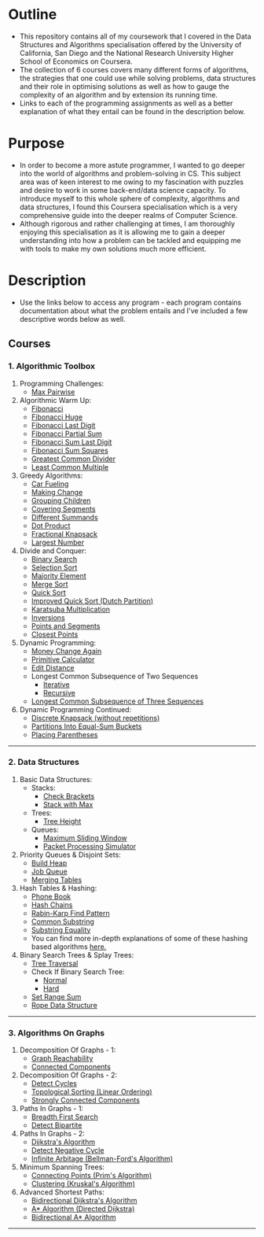 # Outline
- This repository contains all of my coursework that I covered in the Data Structures and Algorithms specialisation offered by the University of California, San Diego and the National Research University Higher School of Economics on Coursera.
- The collection of 6 courses covers many different forms of algorithms, the strategies that one could use while solving problems, data structures and their role in optimising solutions as well as how to gauge the complexity of an algorithm and by extension its running time.
- Links to each of the programming assignments as well as a better explanation of what they entail can be found in the description below.

# Purpose
- In order to become a more astute programmer, I wanted to go deeper into the world of algorithms and problem-solving in CS. This subject area was of keen interest to me owing to my fascination with puzzles and desire to work in some back-end/data science capacity. To introduce myself to this whole sphere of complexity, algorithms and data structures, I found this Coursera specialisation which is a very comprehensive guide into the deeper realms of Computer Science.
- Although rigorous and rather challenging at times, I am thoroughly enjoying this specialisation as it is allowing me to gain a deeper understanding into how a problem can be tackled and equipping me with tools to make my own solutions much more efficient.

# Description
- Use the links below to access any program - each program contains documentation about what the problem entails and I've included a few descriptive words below as well.

## Courses
### 1. Algorithmic Toolbox
1. Programming Challenges:
    - [Max Pairwise](https://github.com/akashvshroff/DSA_Coursera_Specialisation/blob/master/Algorithmic_Toolbox/week1_assigment/max_pairwise.py)
2. Algorithmic Warm Up:
    - [Fibonacci](https://github.com/akashvshroff/DSA_Coursera_Specialisation/blob/master/Algorithmic_Toolbox/week2_assigment/fibonacci.py)
    - [Fibonacci Huge](https://github.com/akashvshroff/DSA_Coursera_Specialisation/blob/master/Algorithmic_Toolbox/week2_assigment/fibonacci_huge.py)
    - [Fibonacci Last Digit](https://github.com/akashvshroff/DSA_Coursera_Specialisation/blob/master/Algorithmic_Toolbox/week2_assigment/fibonacci_last_digit.py)
    - [Fibonacci Partial Sum](https://github.com/akashvshroff/DSA_Coursera_Specialisation/blob/master/Algorithmic_Toolbox/week2_assigment/fibonacci_partial_sum.py)
    - [Fibonacci Sum Last Digit](https://github.com/akashvshroff/DSA_Coursera_Specialisation/blob/master/Algorithmic_Toolbox/week2_assigment/fibonacci_sum_last_digit.py)
    - [Fibonacci Sum Squares](https://github.com/akashvshroff/DSA_Coursera_Specialisation/blob/master/Algorithmic_Toolbox/week2_assigment/fibonacci_sum_squares.py)
    - [Greatest Common Divider](https://github.com/akashvshroff/DSA_Coursera_Specialisation/blob/master/Algorithmic_Toolbox/week2_assigment/gcd.py)
    - [Least Common Multiple](https://github.com/akashvshroff/DSA_Coursera_Specialisation/blob/master/Algorithmic_Toolbox/week2_assigment/lcm.py)
3. Greedy Algorithms:
    - [Car Fueling](https://github.com/akashvshroff/DSA_Coursera_Specialisation/blob/master/Algorithmic_Toolbox/week3_assignment/car_fueling.py)
    - [Making Change](https://github.com/akashvshroff/DSA_Coursera_Specialisation/blob/master/Algorithmic_Toolbox/week3_assignment/change.py)
    - [Grouping Children](https://github.com/akashvshroff/DSA_Coursera_Specialisation/blob/master/Algorithmic_Toolbox/week3_assignment/children_grouping.py)
    - [Covering Segments](https://github.com/akashvshroff/DSA_Coursera_Specialisation/blob/master/Algorithmic_Toolbox/week3_assignment/covering_segments.py)
    - [Different Summands](https://github.com/akashvshroff/DSA_Coursera_Specialisation/blob/master/Algorithmic_Toolbox/week3_assignment/different_summands.py)
    - [Dot Product](https://github.com/akashvshroff/DSA_Coursera_Specialisation/blob/master/Algorithmic_Toolbox/week3_assignment/dot_product.py)
    - [Fractional Knapsack](https://github.com/akashvshroff/DSA_Coursera_Specialisation/blob/master/Algorithmic_Toolbox/week3_assignment/fractional_knapsack.py)
    - [Largest Number](https://github.com/akashvshroff/DSA_Coursera_Specialisation/blob/master/Algorithmic_Toolbox/week3_assignment/largest_number.py)
4. Divide and Conquer:
    - [Binary Search](https://github.com/akashvshroff/DSA_Coursera_Specialisation/blob/master/Algorithmic_Toolbox/week4_assignment/binary_search.py)
    - [Selection Sort](https://github.com/akashvshroff/DSA_Coursera_Specialisation/blob/master/Algorithmic_Toolbox/week4_assignment/selection_sort.py)
    - [Majority Element](https://github.com/akashvshroff/DSA_Coursera_Specialisation/blob/master/Algorithmic_Toolbox/week4_assignment/majority_element.py)
    - [Merge Sort](https://github.com/akashvshroff/DSA_Coursera_Specialisation/blob/master/Algorithmic_Toolbox/week4_assignment/merge_sort.py)
    - [Quick Sort](https://github.com/akashvshroff/DSA_Coursera_Specialisation/blob/master/Algorithmic_Toolbox/week4_assignment/quick_sort.py)
    - [Improved Quick Sort (Dutch Partition)](https://github.com/akashvshroff/DSA_Coursera_Specialisation/blob/master/Algorithmic_Toolbox/week4_assignment/improved_quicksort.py)
    - [Karatsuba Multiplication](https://github.com/akashvshroff/DSA_Coursera_Specialisation/blob/master/Algorithmic_Toolbox/week4_assignment/karatsuba_multiplication.py)
    - [Inversions](https://github.com/akashvshroff/DSA_Coursera_Specialisation/blob/master/Algorithmic_Toolbox/week4_assignment/inversions.py)
    - [Points and Segments](https://github.com/akashvshroff/DSA_Coursera_Specialisation/blob/master/Algorithmic_Toolbox/week4_assignment/points_and_segments.py)
    - [Closest Points](https://github.com/akashvshroff/DSA_Coursera_Specialisation/blob/master/Algorithmic_Toolbox/week4_assignment/closest.py)
5. Dynamic Programming:
    - [Money Change Again](https://github.com/akashvshroff/DSA_Coursera_Specialisation/blob/master/Algorithmic_Toolbox/week5_assignment/making_change_dp.py)
    - [Primitive Calculator](https://github.com/akashvshroff/DSA_Coursera_Specialisation/blob/master/Algorithmic_Toolbox/week5_assignment/primitive_calculator.py)
    - [Edit Distance](https://github.com/akashvshroff/DSA_Coursera_Specialisation/blob/master/Algorithmic_Toolbox/week5_assignment/edit_distance.py)
    - Longest Common Subsequence of Two Sequences
        - [Iterative](https://github.com/akashvshroff/DSA_Coursera_Specialisation/blob/master/Algorithmic_Toolbox/week5_assignment/lcs2.py)
        - [Recursive](https://github.com/akashvshroff/DSA_Coursera_Specialisation/blob/master/Algorithmic_Toolbox/week5_assignment/lcs2_recursive.py)
    - [Longest Common Subsequence of Three Sequences](https://github.com/akashvshroff/DSA_Coursera_Specialisation/blob/master/Algorithmic_Toolbox/week5_assignment/lcs3.py)
6. Dynamic Programming Continued:
    - [Discrete Knapsack (without repetitions)](https://github.com/akashvshroff/DSA_Coursera_Specialisation/blob/master/Algorithmic_Toolbox/week6_assignment/knapsack.py)
    - [Partitions Into Equal-Sum Buckets](https://github.com/akashvshroff/DSA_Coursera_Specialisation/blob/master/Algorithmic_Toolbox/week6_assignment/partition_backtracking.py)
    - [Placing Parentheses](https://github.com/akashvshroff/DSA_Coursera_Specialisation/blob/master/Algorithmic_Toolbox/week6_assignment/placing_parentheses.py)

---
### 2. Data Structures
1. Basic Data Structures:
    - Stacks:
        - [Check Brackets](https://github.com/akashvshroff/DSA_Coursera_Specialisation/blob/master/Data_Structures/week1_assignment/check_brackets.py)
        - [Stack with Max](https://github.com/akashvshroff/DSA_Coursera_Specialisation/blob/master/Data_Structures/week1_assignment/stack_with_max.py)
    - Trees:
        - [Tree Height](https://github.com/akashvshroff/DSA_Coursera_Specialisation/blob/master/Data_Structures/week1_assignment/tree-height.py)
    - Queues:
        - [Maximum Sliding Window](https://github.com/akashvshroff/DSA_Coursera_Specialisation/blob/master/Data_Structures/week1_assignment/max_sliding_window.py)
        - [Packet Processing Simulator](https://github.com/akashvshroff/DSA_Coursera_Specialisation/blob/master/Data_Structures/week1_assignment/process_packages.py)
2. Priority Queues & Disjoint Sets:
    - [Build Heap](https://github.com/akashvshroff/DSA_Coursera_Specialisation/blob/master/Data_Structures/week3_assignment/build_heap.py)
    - [Job Queue](https://github.com/akashvshroff/DSA_Coursera_Specialisation/blob/master/Data_Structures/week3_assignment/job_queue.py)
    - [Merging Tables](https://github.com/akashvshroff/DSA_Coursera_Specialisation/blob/master/Data_Structures/week3_assignment/merging_tables.py)
3. Hash Tables & Hashing:
    - [Phone Book](https://github.com/akashvshroff/DSA_Coursera_Specialisation/blob/master/Data_Structures/week4_assignment/phone_book.py)
    - [Hash Chains](https://github.com/akashvshroff/DSA_Coursera_Specialisation/blob/master/Data_Structures/week4_assignment/hash_chains.py)
    - [Rabin-Karp Find Pattern](https://github.com/akashvshroff/DSA_Coursera_Specialisation/blob/master/Data_Structures/week4_assignment/rabin_karp_find_pattern.py)
    - [Common Substring](https://github.com/akashvshroff/DSA_Coursera_Specialisation/blob/master/Data_Structures/week4_assignment/common_substring.py)
    - [Substring Equality](https://github.com/akashvshroff/DSA_Coursera_Specialisation/blob/master/Data_Structures/week4_assignment/substring_equality.py)
    - You can find more in-depth explanations of some of these hashing based algorithms [here.](https://github.com/akashvshroff/Text_Based_Algorithms/tree/master/Hashing_Based)
4. Binary Search Trees & Splay Trees:
    - [Tree Traversal](https://github.com/akashvshroff/DSA_Coursera_Specialisation/blob/master/Data_Structures/week6_assignment/tree-orders.py)
    - Check If Binary Search Tree:
        - [Normal](https://github.com/akashvshroff/DSA_Coursera_Specialisation/blob/master/Data_Structures/week6_assignment/is_bst.py)
        - [Hard](https://github.com/akashvshroff/DSA_Coursera_Specialisation/blob/master/Data_Structures/week6_assignment/is_bst_hard.py)
    - [Set Range Sum](https://github.com/akashvshroff/DSA_Coursera_Specialisation/blob/master/Data_Structures/week6_assignment/set_range_sum.py)
    - [Rope Data Structure](https://github.com/akashvshroff/DSA_Coursera_Specialisation/blob/master/Data_Structures/week6_assignment/rope.py)

---
### 3. Algorithms On Graphs
1. Decomposition Of Graphs - 1:
    - [Graph Reachability](https://github.com/akashvshroff/DSA_Coursera_Specialisation/blob/master/Algorithms_on_Graphs/week1_assignment/reachability.py)
    - [Connected Components](https://github.com/akashvshroff/DSA_Coursera_Specialisation/blob/master/Algorithms_on_Graphs/week1_assignment/connected_components.py)
2. Decomposition Of Graphs - 2:
    - [Detect Cycles](https://github.com/akashvshroff/DSA_Coursera_Specialisation/blob/master/Algorithms_on_Graphs/week2_assignment/acyclicity.py)
    - [Topological Sorting (Linear Ordering)](https://github.com/akashvshroff/DSA_Coursera_Specialisation/blob/master/Algorithms_on_Graphs/week2_assignment/toposort.py)
    - [Strongly Connected Components](https://github.com/akashvshroff/DSA_Coursera_Specialisation/blob/master/Algorithms_on_Graphs/week2_assignment/strongly_connected.py)
3. Paths In Graphs - 1:
    - [Breadth First Search](https://github.com/akashvshroff/DSA_Coursera_Specialisation/blob/master/Algorithms_on_Graphs/week3_assignment/bfs.py)
    - [Detect Bipartite](https://github.com/akashvshroff/DSA_Coursera_Specialisation/blob/master/Algorithms_on_Graphs/week3_assignment/bipartite.py)
4. Paths In Graphs - 2:
    - [Dijkstra's Algorithm](https://github.com/akashvshroff/DSA_Coursera_Specialisation/blob/master/Algorithms_on_Graphs/week4_assignment/dijkstra.py)
    - [Detect Negative Cycle](https://github.com/akashvshroff/DSA_Coursera_Specialisation/blob/master/Algorithms_on_Graphs/week4_assignment/negative_cycle.py)
    - [Infinite Arbitage (Bellman-Ford's Algorithm)](https://github.com/akashvshroff/DSA_Coursera_Specialisation/blob/master/Algorithms_on_Graphs/week4_assignment/shortest_paths.py)
5. Minimum Spanning Trees:
    - [Connecting Points (Prim's Algorithm)](https://github.com/akashvshroff/DSA_Coursera_Specialisation/blob/master/Algorithms_on_Graphs/week5_assignment/connecting_points.py)
    - [Clustering (Kruskal's Algorithm)](https://github.com/akashvshroff/DSA_Coursera_Specialisation/blob/master/Algorithms_on_Graphs/week5_assignment/clustering.py)
6. Advanced Shortest Paths:
    - [Bidirectional Dijkstra's Algorithm](https://github.com/akashvshroff/DSA_Coursera_Specialisation/blob/master/Algorithms_on_Graphs/advanced_shortest_paths/bi_dijkstra.py3)
    - [A* Algorithm (Directed Dijkstra)](https://github.com/akashvshroff/DSA_Coursera_Specialisation/blob/master/Algorithms_on_Graphs/advanced_shortest_paths/a_star.py3)
    - [Bidirectional A* Algorithm](https://github.com/akashvshroff/DSA_Coursera_Specialisation/blob/master/Algorithms_on_Graphs/advanced_shortest_paths/bi_astar.py3)

---
